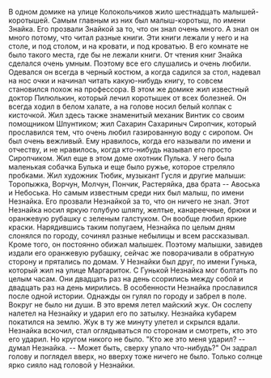 В одном домике на улице Колокольчиков жило шестнадцать малышей-коротышей. Самым главным из них был малыш-коротыш, по имени Знайка. Его прозвали Знайкой за то, что он знал очень много. А знал он много потому, что читал разные книги. Эти книги лежали у него и на столе, и под столом, и на кровати, и под кроватью. В его комнате не было такого места, где бы не лежали книги. От чтения книг Знайка сделался очень умным. Поэтому все его слушались и очень любили. Одевался он всегда в черный костюм, а когда садился за стол, надевал на нос очки и начинал читать какую-нибудь книгу, то совсем становился похож на профессора. В этом же домике жил известный доктор Пилюлькин, который лечил коротышек от всех болезней. Он всегда ходил в белом халате, а на голове носил белый колпак с кисточкой. Жил здесь также знаменитый механик Винтик со своим помощником Шпунтиком; жил Сахарин Сахариныч Сиропчик, который прославился тем, что очень любил газированную воду с сиропом. Он был очень вежливый. Ему нравилось, когда его называли по имени и отчеству, и не нравилось, когда кто-нибудь называл его просто Сиропчиком. Жил еще в этом доме охотник Пулька. У него была маленькая собачка Булька и еще было ружье, которое стреляло пробками. Жил художник Тюбик, музыкант Гусля и другие малыши: Торопыжка, Ворчун, Молчун, Пончик, Растеряйка, два брата -- Авоська и Небоська. Но самым известным среди них был малыш, по имени Незнайка. Его прозвали Незнайкой за то, что он ничего не знал. Этот Незнайка носил яркую голубую шляпу, желтые, канареечные, брюки и оранжевую рубашку с зеленым галстуком. Он вообще любил яркие краски. Нарядившись таким попугаем, Незнайка по целым дням слонялся по городу, сочинял разные небылицы и всем рассказывал. Кроме того, он постоянно обижал малышек. Поэтому малышки, завидев издали его оранжевую рубашку, сейчас же поворачивали в обратную сторону и прятались по домам. У Незнайки был друг, по имени Гунька, который жил на улице Маргариток. С Гунькой Незнайка мог болтать по целым часам. Они двадцать раз на день ссорились между собой и двадцать раз на день мирились. В особенности Незнайка прославился после одной истории. Однажды он гулял по городу и забрел в поле. Вокруг не было ни души. В это время летел майский жук. Он сослепу налетел на Незнайку и ударил его по затылку. Незнайка кубарем покатился на землю. Жук в ту же минуту улетел и скрылся вдали. Незнайка вскочил, стал оглядываться по сторонам и смотреть, кто это его ударил. Но кругом никого не было. "Кто же это меня ударил? -- думал Незнайка. -- Может быть, сверху упало что-нибудь?" Он задрал голову и поглядел вверх, но вверху тоже ничего не было. Только солнце ярко сияло над головой у Незнайки.
